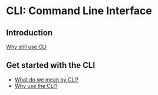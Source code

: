 # CLI: Command Line Interface

## Introduction

[Why still use CLI](whyCli)

## Get started with the CLI

- [What do we mean by CLI?](cli/cliWhat)
- [Why use the CLI?](cli/cliWhy)
